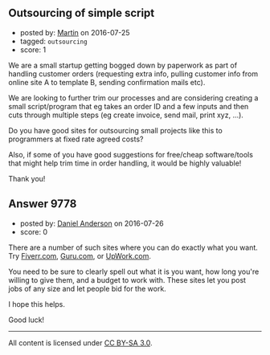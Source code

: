 ## Outsourcing of simple script

- posted by: [Martin](https://stackexchange.com/users/5522187/martin) on 2016-07-25
- tagged: `outsourcing`
- score: 1

We are a small startup getting bogged down by paperwork as part of handling customer orders (requesting extra info, pulling customer info from online site A to template B, sending confirmation mails etc).

We are looking to further trim our processes and are considering creating a small script/program that eg takes an order ID and a few inputs and then cuts through multiple steps (eg create invoice, send mail, print xyz, ...).

Do you have good sites for outsourcing small projects like this to programmers at fixed rate agreed costs?

Also, if some of you have good suggestions for free/cheap software/tools that might help trim time in order handling, it would be highly valuable!

Thank you!


## Answer 9778

- posted by: [Daniel Anderson](https://stackexchange.com/users/8398759/daniel-anderson) on 2016-07-26
- score: 0

<p>There are a number of such sites where you can do exactly what you want.  Try <a href="http://www.fiverr.com" rel="nofollow">Fiverr.com</a>, <a href="http://www.guru.com" rel="nofollow">Guru.com</a>, or <a href="http://www.upwork.com" rel="nofollow">UpWork.com</a>.</p>

<p>You need to be sure to clearly spell out what it is you want, how long you're willing to give them, and a budget to work with.  These sites let you post jobs of any size and let people bid for the work.</p>

<p>I hope this helps.</p>

<p>Good luck!</p>




---

All content is licensed under [CC BY-SA 3.0](https://creativecommons.org/licenses/by-sa/3.0/).
